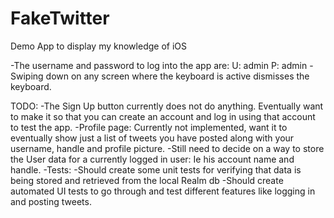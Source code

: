 # FakeTwitter
Demo App to display my knowledge of iOS


-The username and password to log into the app are: U: admin P: admin
-Swiping down on any screen where the keyboard is active dismisses the keyboard.

TODO:
-The Sign Up button currently does not do anything. Eventually want to make it so that you can create an account
and log in using that account to test the app.
-Profile page: Currently not implemented, want it to eventually show just a list of tweets you have posted along with your 
username, handle and profile picture.
-Still need to decide on a way to store the User data for a currently logged in user: Ie his account name and handle.
-Tests: -Should create some unit tests for verifying that data is being stored and retrieved from the local Realm db
        -Should create automated UI tests to go through and test different features like logging in and posting tweets.
